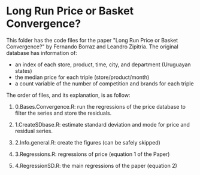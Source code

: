 # Long Run Price or Basket Convergence?

This folder has the code files for the paper "Long Run Price or Basket Convergence?" by Fernando Borraz and Leandro Zipitría.
The original database has information of:

- an index of each store, product, time, city, and department (Uruguayan states)
- the median price for each triple (store/product/month)
- a count variable of the number of competition and brands for each triple


The order of files, and its explanation, is as follow:

1) 0.Bases.Convergence.R: run the regressions of the price database to filter the series and store the residuals. 

2) 1.CreateSDbase.R: estimate standard deviation and mode for price and residual series.

3) 2.Info.general.R: create the figures (can be safely skipped)

4) 3.Regressions.R: regressions of price (equation 1 of the Paper)

5) 4.RegressionSD.R: the main regressions of the paper (equation 2)

